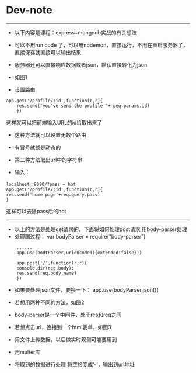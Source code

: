Dev-note
===
***
* 以下内容是课程：express+mongodb实战的有关想法

* 可以不用run code 了，可以用nodemon，直接运行，不用在重启服务器了，直接保存就直接可以输出结果

* 服务器还可以直接响应数据或者json，默认直接转化为json
* 如图1

* 设置路由
```node
app.get('/profile/:id',function(r,r){
	res.send("you've send the profile "+ peq.params.id)
	})
```

这样就可以把前端输入URL的id给取出来了
* 这种方法就可以设置无数个路由
* 有冒号就额是动态的

* 第二种方法取出url中的字符串
* 输入：
```node
localhost：8090/?pass = hot
app.get('/profile/:id',function(r,r){
res.send('home page'+req.query.pass)
}
```
这样可以去除pass后的hot

************************************

* 以上的方法是处理get请求的，下面将如何处理post请求
用body-parser处理
* 处理国过程：
	var bodyParser = require("body-parser")
```node
	......
	app.use(bodtParser,urlencoded({extended:false}))

	app.post('/',function(r,r){
	console.dir(req.body);
	res.send(req.body.name)
	})
```
* 如果要处理json文件，要换一下：
	app.use(bodyParser.json())
* 若想用两种不同的方法，如图2
* body-parser是一个中间件，处于res和req之间

* 若想点击url，连接到一个html表单，如图3

* 用文件上传数据，以后做实时观测可能要用到
* 用multer库

* 将取到的数据进行处理
	将空格变成‘-’，输出到url地址
